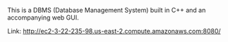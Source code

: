 This is a DBMS (Database Management System) built in C++ and an accompanying web GUI.

Link: http://ec2-3-22-235-98.us-east-2.compute.amazonaws.com:8080/
